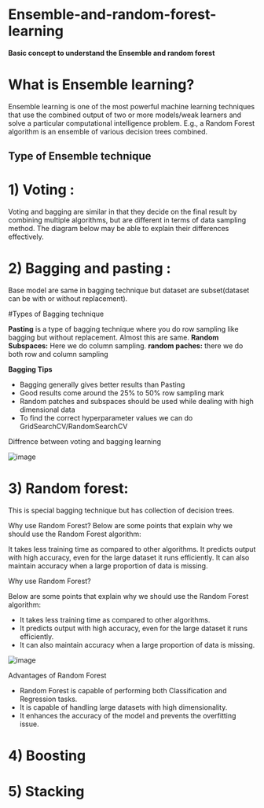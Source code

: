 # Ensemble-and-random-forest-learning

**Basic concept to understand the Ensemble and random forest**


# What is Ensemble learning?
Ensemble learning is one of the most powerful machine learning techniques that use the combined output of two or more models/weak learners and solve a particular computational intelligence problem. E.g., a Random Forest algorithm is an ensemble of various decision trees combined.


## Type of Ensemble technique
# 1) Voting :  
Voting and bagging are similar in that they decide on the final result by combining multiple algorithms, but are different in terms of data sampling method. The diagram below may be able to explain their differences effectively.

# 2) Bagging and pasting : 
Base model are same in bagging technique but dataset are subset(dataset can be with or without replacement).

#Types of Bagging technique

**Pasting** is a type of bagging technique where you do row sampling like bagging but  without replacement. Almost this are same.
**Random Subspaces:** Here we do column sampling.
**random paches:** there we do both row and column sampling


**Bagging Tips**

- Bagging generally gives better results than Pasting
- Good results come around the 25% to 50% row sampling mark
- Random patches and subspaces should be used while dealing with high dimensional data
- To find the correct hyperparameter values we can do GridSearchCV/RandomSearchCV

Diffrence between voting and bagging learning

![image](https://user-images.githubusercontent.com/110124468/203420388-43dd541b-6796-4b65-837b-3b0d1cf353bc.png)


# 3) Random forest: 
This is special bagging technique  but has collection of decision trees.

Why use Random Forest?
Below are some points that explain why we should use the Random Forest algorithm:

It takes less training time as compared to other algorithms.
It predicts output with high accuracy, even for the large dataset it runs efficiently.
It can also maintain accuracy when a large proportion of data is missing.

Why use Random Forest?

Below are some points that explain why we should use the Random Forest algorithm:

- It takes less training time as compared to other algorithms.
- It predicts output with high accuracy, even for the large dataset it runs efficiently.
- It can also maintain accuracy when a large proportion of data is missing.

![image](https://user-images.githubusercontent.com/110124468/203657715-1da84b82-bbba-4bfb-9e9d-b4f69b9f1c08.png)


Advantages of Random Forest
- Random Forest is capable of performing both Classification and Regression tasks.
- It is capable of handling large datasets with high dimensionality.
- It enhances the accuracy of the model and prevents the overfitting issue.



























# 4) Boosting 
# 5) Stacking
